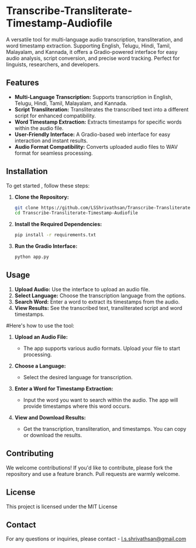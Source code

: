 # Transcribe-Transliterate-Timestamp-Audiofile
A versatile tool for multi-language audio transcription, transliteration, and word timestamp extraction. Supporting English, Telugu, Hindi, Tamil, Malayalam, and Kannada, it offers a Gradio-powered interface for easy audio analysis, script conversion, and precise word tracking. Perfect for linguists, researchers, and developers.

## Features

- **Multi-Language Transcription:** Supports transcription in English, Telugu, Hindi, Tamil, Malayalam, and Kannada.
- **Script Transliteration:** Transliterates the transcribed text into a different script for enhanced compatibility.
- **Word Timestamp Extraction:** Extracts timestamps for specific words within the audio file.
- **User-Friendly Interface:** A Gradio-based web interface for easy interaction and instant results.
- **Audio Format Compatibility:** Converts uploaded audio files to WAV format for seamless processing.

## Installation

To get started , follow these steps:

1. **Clone the Repository:**
   ```bash
   git clone https://github.com/LSShrivathsan/Transcribe-Transliterate-Timestamp-Audiofile.git
   cd Transcribe-Transliterate-Timestamp-Audiofile
   ```

2. **Install the Required Dependencies:**
   ```bash
   pip install -r requirements.txt
   ```

3. **Run the Gradio Interface:**
   ```bash
   python app.py
   ```

## Usage

1. **Upload Audio:** Use the interface to upload an audio file.
2. **Select Language:** Choose the transcription language from the options.
3. **Search Word:** Enter a word to extract its timestamps from the audio.
4. **View Results:** See the transcribed text, transliterated script and word timestamps.


#Here's how to use the tool:

1. **Upload an Audio File:**
   - The app supports various audio formats. Upload your file to start processing.

2. **Choose a Language:**
   - Select the desired language for transcription.

3. **Enter a Word for Timestamp Extraction:**
   - Input the word you want to search within the audio. The app will provide timestamps where this word occurs.

4. **View and Download Results:**
   - Get the transcription, transliteration, and timestamps. You can copy or download the results.

## Contributing

We welcome contributions! If you'd like to contribute, please fork the repository and use a feature branch. Pull requests are warmly welcome.

## License

This project is licensed under the MIT License

## Contact

For any questions or inquiries, please contact - l.s.shrivathsan@gmail.com
